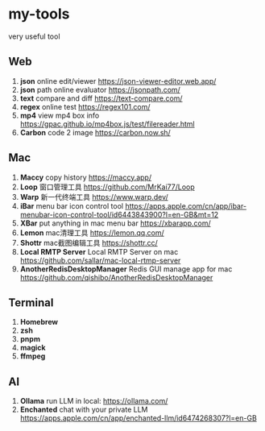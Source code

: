 # my-tools
very useful tool

## Web

1. **json** online edit/viewer https://json-viewer-editor.web.app/
2. **json** path online evaluator https://jsonpath.com/
3. **text** compare and diff https://text-compare.com/
4. **regex** online test https://regex101.com/
5. **mp4** view mp4 box info https://gpac.github.io/mp4box.js/test/filereader.html
6. **Carbon** code 2 image https://carbon.now.sh/

## Mac

1. **Maccy** copy history https://maccy.app/
2. **Loop** 窗口管理工具 https://github.com/MrKai77/Loop
3. **Warp** 新一代终端工具 https://www.warp.dev/
4. **iBar** menu bar icon control tool https://apps.apple.com/cn/app/ibar-menubar-icon-control-tool/id6443843900?l=en-GB&mt=12
5. **XBar** put anything in mac menu bar https://xbarapp.com/
6. **Lemon** mac清理工具  https://lemon.qq.com/
7. **Shottr** mac截图编辑工具 https://shottr.cc/
8. **Local RMTP Server** Local RMTP Server on mac https://github.com/sallar/mac-local-rtmp-server
9. **AnotherRedisDesktopManager** Redis GUI manage app for mac https://github.com/qishibo/AnotherRedisDesktopManager

## Terminal

1. **Homebrew**
2. **zsh**
3. **pnpm**
4. **magick**
5. **ffmpeg**

## AI

1. **Ollama** run LLM in local: https://ollama.com/
2. **Enchanted** chat with your private LLM https://apps.apple.com/cn/app/enchanted-llm/id6474268307?l=en-GB
